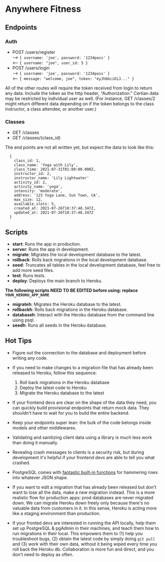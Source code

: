 # Anywhere Fitness

## Endpoints
### Auth
- POST /users/register  
--> `{ username: 'joe', password: '1234pass' }`  
<-- `{ username: "joe", user_id: 5 }`
- POST /users/login  
--> `{ username: 'joe', password: '1234pass' }`  
<-- `{ message: "welcome, joe", token: "eyJhbGciOiJ..." }`
  
  

All of the other routes will require the token received from login to return any data. Include the token as the http header, "Authorization." Certian data may be restricted by individual user as well. (For instance, GET /classes/2 might return different data depending on if the token belongs to the class instructor, a class attendee, or another user.)

### Classes
- GET /classes
- GET /classes/{class_id}

The end points are not all written yet, but expect the data to look like this:
```
  {
    class_id: 1,  
    class_name: 'Yoga with Lily',
    class_time: 2021-07-31T01:00:00.000Z,
    instructor_id: 2, 
    instructor_name: 'Lily Lightwater'
    activity_id: 2,
    activity_name: 'yoga',
    intensity: 'moderate',
    address: '123 Yoga Lane, Sun Town, CA',
    max_size: 12,
    available_slots: 5,
    created_at: 2021-07-26T18:37:48.347Z,
    updated_at: 2021-07-26T18:37:48.347Z
  }
```

## Scripts

- **start**: Runs the app in production.
- **server**: Runs the app in development.
- **migrate**: Migrates the local development database to the latest.
- **rollback**: Rolls back migrations in the local development database.
- **seed**: Truncates all tables in the local development database, feel free to add more seed files.
- **test**: Runs tests.
- **deploy**: Deploys the main branch to Heroku.

**The following scripts NEED TO BE EDITED before using: replace `YOUR_HEROKU_APP_NAME`**

- **migrateh**: Migrates the Heroku database to the latest.
- **rollbackh**: Rolls back migrations in the Heroku database.
- **databaseh**: Interact with the Heroku database from the command line using psql.
- **seedh**: Runs all seeds in the Heroku database.

## Hot Tips

- Figure out the connection to the database and deployment before writing any code.

- If you need to make changes to a migration file that has already been released to Heroku, follow this sequence:

  1. Roll back migrations in the Heroku database
  2. Deploy the latest code to Heroku
  3. Migrate the Heroku database to the latest

- If your frontend devs are clear on the shape of the data they need, you can quickly build provisional endpoints that return mock data. They shouldn't have to wait for you to build the entire backend.

- Keep your endpoints super lean: the bulk of the code belongs inside models and other middlewares.

- Validating and sanitizing client data using a library is much less work than doing it manually.

- Revealing crash messages to clients is a security risk, but during development it's helpful if your frontend devs are able to tell you what crashed.

- PostgreSQL comes with [fantastic built-in functions](https://hashrocket.com/blog/posts/faster-json-generation-with-postgresql) for hammering rows into whatever JSON shape.

- If you want to edit a migration that has already been released but don't want to lose all the data, make a new migration instead. This is a more realistic flow for production apps: prod databases are never migrated down. We can migrate Heroku down freely only because there's no valuable data from customers in it. In this sense, Heroku is acting more like a staging environment than production.

- If your fronted devs are interested in running the API locally, help them set up PostgreSQL & pgAdmin in their machines, and teach them how to run migrations in their local. This empowers them to (1) help you troubleshoot bugs, (2) obtain the latest code by simply doing `git pull` and (3) work with their own data, without it being wiped every time you roll back the Heroku db. Collaboration is more fun and direct, and you don't need to deploy as often.
